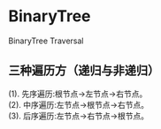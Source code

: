 # BinaryTree
BinaryTree Traversal

## 三种遍历方（递归与非递归）

(1). 先序遍历:根节点->左节点->右节点。<br/>
(2). 中序遍历:左节点->根节点->右节点。<br/>
(3). 后序遍历:左节点->右节点->根节点。<br/>



